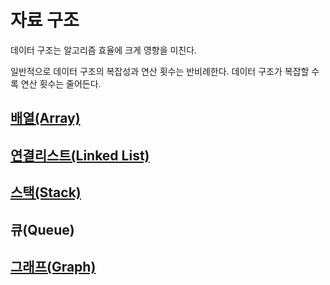 # 자료 구조
데이터 구조는 알고리즘 효율에 크게 영향을 미친다.

일반적으로 데이터 구조의 복잡성과 연산 횟수는 반비례한다.
데이터 구조가 복잡할 수록 연산 횟수는 줄어든다.

## [배열(Array)](Array.md)

## [연결리스트(Linked List)](Linked_List.md)

## [스택(Stack)](Stack.md)

## 큐(Queue)

## [그래프(Graph)](Graph.md)

